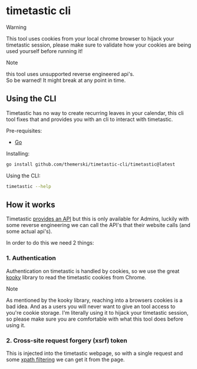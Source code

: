 # timetastic cli

> [!WARNING]
> This tool uses cookies from your local chrome browser to hijack your timetastic session, please make sure to validate how your cookies are being used yourself before running it!

> [!NOTE]
> this tool uses unsupported reverse engineered api's.<br>
> So be warned! It might break at any point in time.

## Using the CLI

Timetastic has no way to create recurring leaves in your calendar, this cli tool fixes that and provides you with an cli to interact with timetastic.

Pre-requisites:
- [Go](https://go.dev/doc/install)

Installing:

```bash
go install github.com/themerski/timetastic-cli/timetastic@latest
```

Using the CLI:

```bash
timetastic --help
```

## How it works

Timetastic [provides an API](https://timetastic.co.uk/api/#introduction) but this is only available for Admins, luckily with some reverse engineering we can call the API's that their website calls (and some actual api's).

In order to do this we need 2 things:

### 1. Authentication

Authentication on timetastic is handled by cookies, so we use the great [kooky](https://github.com/browserutils/kooky) library to read the timetastic cookies from Chrome.

> [!NOTE]
> As mentioned by the kooky library, reaching into a browsers cookies is a bad idea.
> And as a users you will never want to give an tool access to you're cookie storage. I'm literally using it to hijack your timetastic session, so please make sure you are comfortable with what this tool does before using it.

### 2. Cross-site request forgery (xsrf) token

This is injected into the timetastic webpage, so with a single request and some [xpath filtering](./internal/authentication/getPagedata.go#L36) we can get it from the page.
